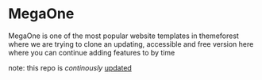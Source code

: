 # MegaOne
MegaOne is one of the most popular website templates in themeforest where we are trying to clone an updating, accessible and free version here where you can continue adding features to by time

note: this repo is *continously* [updated][1]

[1]: https://github.com/
